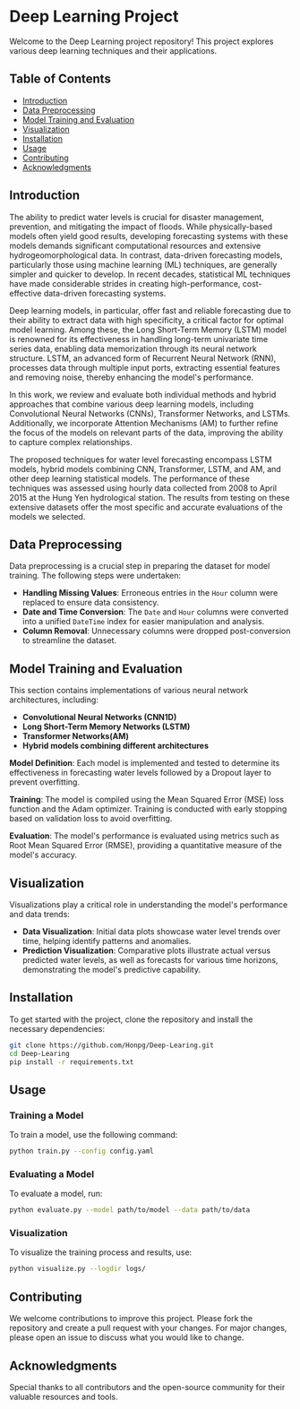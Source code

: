 # Deep Learning Project

Welcome to the Deep Learning project repository! This project explores various deep learning techniques and their applications.

## Table of Contents

- [Introduction](#introduction)
- [Data Preprocessing](#data-preprocessing)
- [Model Training and Evaluation](#model-training-and-evaluation)
- [Visualization](#visualization)
- [Installation](#installation)
- [Usage](#usage)
- [Contributing](#contributing)
- [Acknowledgments](#acknowledgments)

## Introduction

The ability to predict water levels is crucial for disaster management, prevention, and mitigating the impact of floods. While physically-based models often yield good results, developing forecasting systems with these models demands significant computational resources and extensive hydrogeomorphological data. In contrast, data-driven forecasting models, particularly those using machine learning (ML) techniques, are generally simpler and quicker to develop. In recent decades, statistical ML techniques have made considerable strides in creating high-performance, cost-effective data-driven forecasting systems.

Deep learning models, in particular, offer fast and reliable forecasting due to their ability to extract data with high specificity, a critical factor for optimal model learning. Among these, the Long Short-Term Memory (LSTM) model is renowned for its effectiveness in handling long-term univariate time series data, enabling data memorization through its neural network structure. LSTM, an advanced form of Recurrent Neural Network (RNN), processes data through multiple input ports, extracting essential features and removing noise, thereby enhancing the model's performance.

In this work, we review and evaluate both individual methods and hybrid approaches that combine various deep learning models, including Convolutional Neural Networks (CNNs), Transformer Networks, and LSTMs. Additionally, we incorporate Attention Mechanisms (AM) to further refine the focus of the models on relevant parts of the data, improving the ability to capture complex relationships.

The proposed techniques for water level forecasting encompass LSTM models, hybrid models combining CNN, Transformer, LSTM, and AM, and other deep learning statistical models. The performance of these techniques was assessed using hourly data collected from 2008 to April 2015 at the Hung Yen hydrological station. The results from testing on these extensive datasets offer the most specific and accurate evaluations of the models we selected.

## Data Preprocessing

Data preprocessing is a crucial step in preparing the dataset for model training. The following steps were undertaken:

- **Handling Missing Values**: Erroneous entries in the `Hour` column were replaced to ensure data consistency.
- **Date and Time Conversion**: The `Date` and `Hour` columns were converted into a unified `DateTime` index for easier manipulation and analysis.
- **Column Removal**: Unnecessary columns were dropped post-conversion to streamline the dataset.

## Model Training and Evaluation

This section contains implementations of various neural network architectures, including:

- **Convolutional Neural Networks (CNN1D)**
- **Long Short-Term Memory Networks (LSTM)**
- **Transformer Networks(AM)**
- **Hybrid models combining different architectures**

**Model Definition**: Each model is implemented and tested to determine its effectiveness in forecasting water levels followed by a Dropout layer to prevent overfitting.

**Training**: The model is compiled using the Mean Squared Error (MSE) loss function and the Adam optimizer. Training is conducted with early stopping based on validation loss to avoid overfitting.

**Evaluation**: The model's performance is evaluated using metrics such as Root Mean Squared Error (RMSE), providing a quantitative measure of the model's accuracy.

## Visualization

Visualizations play a critical role in understanding the model's performance and data trends:

- **Data Visualization**: Initial data plots showcase water level trends over time, helping identify patterns and anomalies.
- **Prediction Visualization**: Comparative plots illustrate actual versus predicted water levels, as well as forecasts for various time horizons, demonstrating the model's predictive capability.

## Installation

To get started with the project, clone the repository and install the necessary dependencies:

```bash
git clone https://github.com/Honpg/Deep-Learing.git
cd Deep-Learing
pip install -r requirements.txt
```

## Usage
### Training a Model
To train a model, use the following command:

```bash
python train.py --config config.yaml
```

### Evaluating a Model
To evaluate a model, run:
```bash
python evaluate.py --model path/to/model --data path/to/data
```

### Visualization
To visualize the training process and results, use:
```bash
python visualize.py --logdir logs/
```

## Contributing

We welcome contributions to improve this project. Please fork the repository and create a pull request with your changes. For major changes, please open an issue to discuss what you would like to change.

## Acknowledgments
Special thanks to all contributors and the open-source community for their valuable resources and tools.
```bash

```



